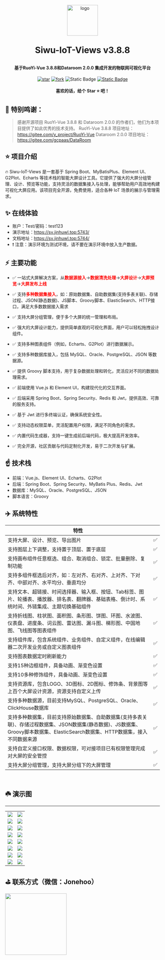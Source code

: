 <p align="center">
	<img alt="logo" src="https://oss.jinhuwl.top/swiot/logo.png" width="100" />
</p>
<h1 align="center" style="margin: 30px 0 30px; font-weight: bold;">Siwu-IoT-Views v3.8.8</h1>
<h4 align="center">基于RuoYi-Vue 3.8.8和Dataroom 2.0.0 集成开发的物联网可视化平台</h4>

<p align="center">
	<a  href='https://gitee.com/jonehoo/Siwu-IoT-Views/stargazers'><img src='https://gitee.com/jonehoo/Siwu-IoT-Views/badge/star.svg?theme=dark' alt='star'></img></a>
	<a  href='https://gitee.com/jonehoo/Siwu-IoT-Views/members'><img src='https://gitee.com/jonehoo/Siwu-IoT-Views/badge/fork.svg?theme=dark' alt='fork'></img></a>
    <img alt="Static Badge" src="https://img.shields.io/badge/license%20-%20Apache2.0%20-red?color=%230e80c1">
    <a href="https://sv.jinhuwl.top:5743"><img alt="Static Badge" src="https://img.shields.io/badge/%E9%A2%84%E8%A7%88%20-%20%E6%BC%94%E7%A4%BA%E7%8E%AF%E5%A2%83%20-red?color=%2322b130"></a>
</p>
<h4 align="center"> 喜欢的话，给个 Star ⭐️ 吧！</h4>

## 🎉 特别鸣谢：
> 感谢开源项目 RuoYi-Vue 3.8.8 和 Dataroom 2.0.0 的作者们，他们为本项目提供了如此优秀的技术支持。
> RuoYi-Vue 3.8.8 项目地址：https://gitee.com/y_project/RuoYi-Vue
> Dataroom 2.0.0  项目地址：https://gitee.com/gcpaas/DataRoom



## ⭐️ 项目介绍

🔥 Siwu-IoT-Views 是一套基于 Spring Boot、MyBatisPlus、Element UI、G2Plot、Echarts 等技术栈的智能大屏设计工具。它提供了强大的大屏分组管理、设计、预览等功能，支持灵活的数据集接入与处理，能够帮助用户高效地构建可视化大屏应用。该项目完全开源，免费使用，适合各种 IoT 场景的展示与管理需求。

## ✨ 在线体验

- 账户：Test/密码：test123  
- 演示地址：https://sv.jinhuwl.top:5743/  
- 文档地址：https://sv.jinhuwl.top:5744/  
- ❗ 注意：演示环境为测试环境，请不要在演示环境中放入生产数据。

##  ⚡ 主要功能
* ✅ 一站式大屏解决方案，从<span style='color:red'>**数据源接入**</span>-><span style='color:red'>**数据清洗处理**</span>-><span style='color:red'>**大屏设计**</span>-><span style='color:red'>**大屏预览**</span>-><span style='color:red'>**大屏发布上线**</span><br/>
* ✅ 支持<span style='color:red'>**多种数据集接入**</span>，如：原始数据集、自助数据集(支持多表关联)、存储过程、JSON(静态数据)、JS脚本、Groovy脚本、ElasticSearch、HTTP接口，满足大多数数据接入需求<br/>
* ✅ 支持大屏分组管理，便于多个大屏的统一管理和布局。
* ✅ 强大的大屏设计能力，提供简单直观的可视化界面，用户可以轻松拖拽设计组件。
* ✅ 支持多种图表组件（例如，Echarts、G2Plot）进行数据展示。


* ✅ 支持多种数据库接入，包括 MySQL、Oracle、PostgreSQL、JSON 等数据源。
* ✅ 提供 Groovy 脚本支持，用于复杂数据处理和转化，灵活应对不同的数据处理需求。

* ✅ 前端使用 Vue.js 和 Element UI，构建现代化的交互界面。
* ✅ 后端采用 Spring Boot、Spring Security、Redis 和 Jwt，提供高效、可靠的服务支持。

* ✅ 基于 Jwt 进行多终端认证，确保系统安全性。
* ✅ 支持动态权限菜单，灵活配置用户权限，满足不同角色的需求。


* ✅ 内置代码生成器，支持一键生成前后端代码，极大提高开发效率。
* ✅ 完全开源，社区贡献与代码定制化开发，易于二次开发与扩展。
##  ☝️ 技术栈
* 前端：Vue.js、Element UI、Echarts、G2Plot
* 后端：Spring Boot、Spring Security、MyBatis Plus、Redis、Jwt
* 数据库：MySQL、Oracle、PostgreSQL、JSON
* 脚本语言：Groovy

##  ‍✈️ 系统特性

| 特性                                                         | |
| --- | :-- |
| 支持大屏、设计、预览、导出图片                     | ✅        |
| 支持图层上下调整，支持置于顶层、置于底层                     | ✅    |
| 支持画布组件任意框选、组合、取消组合、锁定、批量删除、复制功能 | ✅    |
| 支持多组件框选后对齐，如：左对齐、右对齐、上对齐、下对齐、中部对齐、水平均分、垂直均分 | ✅ |
| 支持文本、超链接、时间选择器、输入框、按钮、Tab标签、图片、轮播表、播放器、排名表、翻牌器、基础表格、倒计时、系统时间、外链集成、主题切换基础组件 | ✅    |
| 支持折线图、柱状图、面积图、条形图、饼图、环图、水波图、仪表盘、进度条、词云图、雷达图、漏斗图、梯形图、中国地图、飞线图等图表组件 | ✅    |
| 支持组件库，包含系统组件、业务组件、自定义组件，在线编辑器二次开发业务或自定义图表组件 | ✅ |
| 支持图表数据定时刷新能力 | ✅ |
| 支持15种边框组件，具备动画、渐变色设置                     | ✅    |
| 支持10多种修饰组件，具备动画、渐变色设置                     | ✅    |
| 支持资源库，包含LOGO、3D图标、2D图标、修饰条、背景图等上百个大屏设计资源，资源支持自定义上传 | ✅    |
| 支持多种数据源，目前支持MySQL、PostgreSQL、Oracle、ClickHouse数据库 | ✅    |
| 支持多种数据集，目前支持原始数据集、自助数据集(支持多表关联)、存储过程数据集、JSON数据集(静态数据)、JS数据集、Groovy脚本数据集、ElasticSearch数据集、HTTP数据集，接入不同数据来源 | ✅    |
| 支持自定义接口权限、数据权限，可对接项目已有权限管理完成对大屏的安全管控 | ✅    |
| 支持大屏分组管理，支持大屏分组下的大屏管理                     | ✅    |

<br/>


## ☘️ 演示图

---

<table>
    <tr>
        <td><img src="https://vip.123pan.cn/1842051082/yk6baz03t0l000d5qauzeldo683flpt3DIYxDqayDIa1Dpx0Dday.png"/></td>
        <td><img src="https://vip.123pan.cn/1842051082/ymjew503t0n000d5qavf4pos09ykumoiDIYxDqayDIa1Dpx0Dday.png"/></td>
    </tr>
    <tr>
        <td><img src="https://vip.123pan.cn/1842051082/yk6baz03t0n000d5qav0d8gae0yobighDIYxDqayDIa1Dpx0Dday.pngg"/></td>
        <td><img src="https://vip.123pan.cn/1842051082/yk6baz03t0n000d5qav0d8gaviyoc72bDIYxDqayDIa1Dpx0Dday.png"/></td>
    </tr>
    <tr>
        <td><img src="https://vip.123pan.cn/1842051082/yk6baz03t0m000d5qauzx43fouj1z4maDIYxDqayDIa1Dpx0Dday.png"/></td>
        <td><img src="https://vip.123pan.cn/1842051082/yk6baz03t0l000d5qauzeldnot3fkvn8DIYxDqayDIa1Dpx0Dday.png"/></td>
    </tr>
	<tr>
        <td><img src="https://vip.123pan.cn/1842051082/yk6baz03t0m000d5qauzx43f7aj1y47oDIYxDqayDIa1Dpx0Dday.png"/></td>
        <td><img src="https://vip.123pan.cn/1842051082/ymjew503t0m000d5qavemkavgniyhwt4DIYxDqayDIa1Dpx0Dday.png"/></td>
    </tr>	 
    <tr>
        <td><img src="https://vip.123pan.cn/1842051082/yk6baz03t0l000d5qauzeldn443fjbjbDIYxDqayDIa1Dpx0Dday.png"/></td>
        <td><img src="https://vip.123pan.cn/1842051082/yk6baz03t0m000d5qauzx43e8qj1w60nDIYxDqayDIa1Dpx0Dday.png"/></td>
    </tr>
	<tr>
        <td><img src="https://vip.123pan.cn/1842051082/ymjew503t0l000d5qave6pc0yx3c367lDIYxDqayDIa1Dpx0Dday.png"/></td>
        <td><img src="https://vip.123pan.cn/1842051082/yk6baz03t0n000d5qav0d8g9wwyoa6m9DIYxDqayDIa1Dpx0Dday.png"/></td>
    </tr>
	<tr>
        <td><img src="https://vip.123pan.cn/1842051082/yk6baz03t0m000d5qauzx43eq6j1x43jDIYxDqayDIa1Dpx0Dday.pngg"/></td>
        <td><img src="https://vip.123pan.cn/1842051082/ymjew503t0n000d5qavf4porityktdzoDIYxDqayDIa1Dpx0Dday.png"/></td>
    </tr>
    <tr>
        <td><img src="https://vip.123pan.cn/1842051082/ymjew503t0l000d5qave6pc1fp3c4t13DIYxDqayDIa1Dpx0Dday.png"/></td>
        <td><img src="https://vip.123pan.cn/1842051082/ymjew503t0m000d5qavemkauz4iygphsDIYxDqayDIa1Dpx0Dday.png"/></td>
    </tr>
</table>


## ⛳️ 联系方式（微信：Jonehoo）

<img width="200px" src="https://vip.123pan.cn/1842051082/ymjew503t0n000d5qavf4poshaykvoo2DIYxDqayDIa1Dpx0Dday.jpg"/>